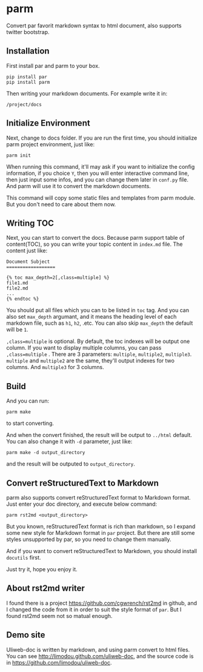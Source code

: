 parm
====

Convert par favorit markdown syntax to html document, also supports 
twitter bootstrap. 

## Installation

First install par and parm to your box.

```
pip install par
pip install parm
```

Then writing your markdown documents. For example write it in:

```
/project/docs
```

## Initialize Environment

Next, change to docs folder. If you are run the first time, you should initialize
parm project environment, just like:

```
parm init
```

When running this command, it'll may ask if you want to initialize the config 
information, if you choice `Y`, then you will enter interactive command line, 
then just input some infos, and you can change them later in `conf.py` file.
And parm will use it to convert the markdown documents.

This command will copy some static files and templates from parm module. But
you don't need to care about them now.

## Writing TOC

Next, you can start to convert the docs. Because parm support table of content(TOC), so
you can write your topic content in `index.md` file. The content just like:

```
Document Subject
==================

{% toc max_depth=2[,class=multiple] %}
file1.md
file2.md
...
{% endtoc %}
```

You should put all files which you can to be listed in `toc` tag. And you can 
also set `max_depth` argumant, and it means the heading level of each markdown
file, such as `h1`, `h2`, .etc. You can also skip `max_depth` the default will 
be `1`.

`,class=multiple` is optional. By default, the toc indexes will be output one column.
If you want to display multiple columns, you can pass `,class=multiple` . There
are 3 parameters: `multiple`, `multiple2`, `multiple3`. `multiple` and `multiple2`
are the same, they'll output indexes for two columns. And `multiple3` for 3 columns.

## Build

And you can run:

```
parm make
```

to start converting.

And when the convert finished, the result will be output to `../html` default.
You can also change it with `-d` parameter, just like:

```
parm make -d output_directory
```

and the result will be outputed to  `output_directory`.

## Convert reStructuredText to Markdown

parm also supports convert reStructuredText format to Markdown format. Just
enter your doc directory, and execute below command:

```
parm rst2md <output_directory>
```

But you known, reStructuredText format is rich than markdown, so I expand some
new style for Markdown format in `par` project. But there are still some styles
unsupported by par, so you need to change them manually.

And if you want to convert reStructuredText to Markdown, you should install 
`docutils` first.

Just try it, hope you enjoy it.

## About rst2md writer

I found there is a project https://github.com/cgwrench/rst2md in github, and I
changed the code from it in order to suit the style format of `par`. But I found
rst2md seem not so matual enough.

## Demo site

Uliweb-doc is written by markdown, and using parm convert to html files. You can
see http://limodou.github.com/uliweb-doc, and the source code is in 
https://github.com/limodou/uliweb-doc.